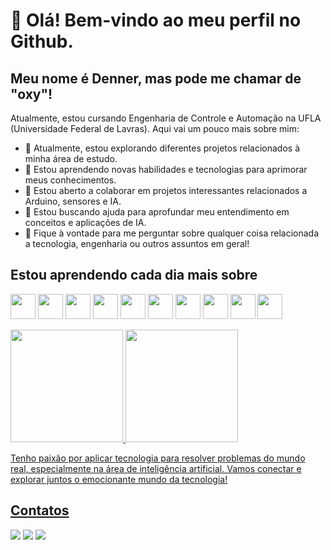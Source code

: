# 👋 Olá! Bem-vindo ao meu perfil no Github.
## Meu nome é Denner, mas pode me chamar de "oxy"!

Atualmente, estou cursando Engenharia de Controle e Automação na UFLA (Universidade Federal de Lavras). Aqui vai um pouco mais sobre mim:

- 🔭 Atualmente, estou explorando diferentes projetos relacionados à minha área de estudo.
- 🌱 Estou aprendendo novas habilidades e tecnologias para aprimorar meus conhecimentos.
- 👯 Estou aberto a colaborar em projetos interessantes relacionados a Arduino, sensores e IA.
- 🤔 Estou buscando ajuda para aprofundar meu entendimento em conceitos e aplicações de IA.
- 💬 Fique à vontade para me perguntar sobre qualquer coisa relacionada a tecnologia, engenharia ou outros assuntos em geral!

## Estou aprendendo cada dia mais sobre

<img src="https://cdn.jsdelivr.net/gh/devicons/devicon@latest/icons/arduino/arduino-original-wordmark.svg" width="40" height="40"/> <img src="https://cdn.jsdelivr.net/gh/devicons/devicon@latest/icons/c/c-original.svg" width="40" height="40"/>
<img src="https://cdn.jsdelivr.net/gh/devicons/devicon@latest/icons/html5/html5-plain-wordmark.svg" width="40" height="40"/> <img src="https://cdn.jsdelivr.net/gh/devicons/devicon@latest/icons/css3/css3-plain-wordmark.svg" width="40" height="40"/>
<img src="https://cdn.jsdelivr.net/gh/devicons/devicon@latest/icons/javascript/javascript-plain.svg" width="40" height="40"/> <img src="https://cdn.jsdelivr.net/gh/devicons/devicon@latest/icons/python/python-original-wordmark.svg" width="40" height="40"/>
<img src="https://cdn.jsdelivr.net/gh/devicons/devicon@latest/icons/mysql/mysql-original-wordmark.svg" height="40"/> <img src="https://cdn.jsdelivr.net/gh/devicons/devicon@latest/icons/php/php-original.svg" width="40" height="40"/> 
<img src="https://cdn.jsdelivr.net/gh/devicons/devicon@latest/icons/git/git-plain-wordmark.svg" width="40" height="40"/> <img src="https://cdn.jsdelivr.net/gh/devicons/devicon@latest/icons/github/github-original-wordmark.svg" width="40" height="40"/>

<div>
<a href="https://github.com/DennerCaleare">
<img loading="lazy" height="180em" src="https://github-readme-stats.vercel.app/api/top-langs/?username=DennerCaleare&layout=compact&langs_count=7&theme=dracula"/>
<img loading="lazy" height="180em" src="https://github-readme-stats.vercel.app/api?username=DennerCaleare&show_icons=true&theme=dracula&include_all_commits=true&count_private=true"/>
</div>

Tenho paixão por aplicar tecnologia para resolver problemas do mundo real, especialmente na área de inteligência artificial. Vamos conectar e explorar juntos o emocionante mundo da tecnologia!
## Contatos

<div>
<a href="https://instagram.com/DennerCaleare" target="_blank"><img loading="lazy" src="https://img.shields.io/badge/-Instagram-%23E4405F?style=for-the-badge&logo=instagram&logoColor=white" target="_blank"></a>
<a href = "mailto:contato@denner.pf17@gmail.com"><img loading="lazy" src="https://img.shields.io/badge/Gmail-D14836?style=for-the-badge&logo=gmail&logoColor=white" target="_blank"></a>
<a href="https://www.linkedin.com/in/dennercaleare" target="_blank"><img loading="lazy" src="https://img.shields.io/badge/-LinkedIn-%230077B5?style=for-the-badge&logo=linkedin&logoColor=white" target="_blank"></a>   
</div>
